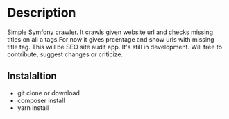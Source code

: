 # Description   
Simple Symfony crawler. It crawls given website url and checks missing titles on all a tags.For now it gives prcentage and show urls with missing title tag. This will be SEO site audit app. It's still in development. Will free to contribute, suggest changes or criticize.      
## Instalaltion    
* git clone or download    
* composer install      
* yarn install    
